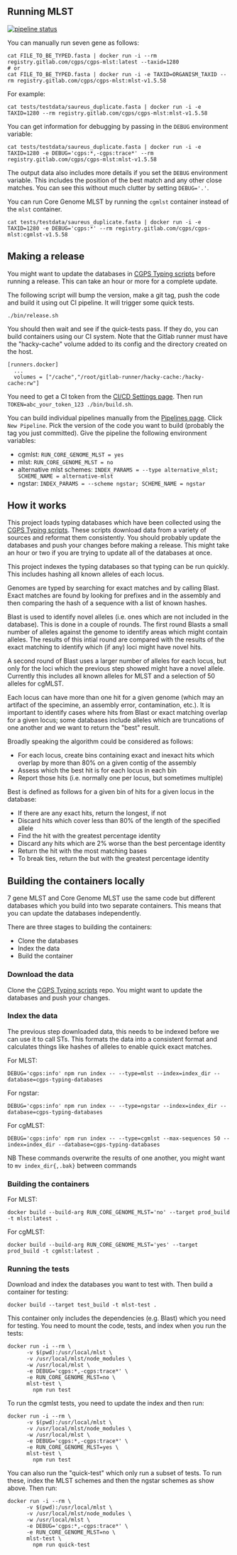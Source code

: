 ## Running MLST

[![pipeline status](https://gitlab.com/cgps/cgps-mlst/badges/master/pipeline.svg)](https://gitlab.com/cgps/cgps-mlst/commits/master)

You can manually run seven gene as follows:

```
cat FILE_TO_BE_TYPED.fasta | docker run -i --rm registry.gitlab.com/cgps/cgps-mlst:latest --taxid=1280
# or
cat FILE_TO_BE_TYPED.fasta | docker run -i -e TAXID=ORGANISM_TAXID --rm registry.gitlab.com/cgps/cgps-mlst:mlst-v1.5.58
```

For example:

```
cat tests/testdata/saureus_duplicate.fasta | docker run -i -e TAXID=1280 --rm registry.gitlab.com/cgps/cgps-mlst:mlst-v1.5.58
```

You can get information for debugging by passing in the `DEBUG` environment variable:

```
cat tests/testdata/saureus_duplicate.fasta | docker run -i -e TAXID=1280 -e DEBUG='cgps:*,-cgps:trace*' --rm registry.gitlab.com/cgps/cgps-mlst:mlst-v1.5.58
```

The output data also includes more details if you set the `DEBUG` environment variable.  This includes
the position of the best match and any other close matches.  You can see this without much clutter
by setting `DEBUG='.'`.

You can run Core Genome MLST by running the `cgmlst` container instead of the `mlst` container.

```
cat tests/testdata/saureus_duplicate.fasta | docker run -i -e TAXID=1280 -e DEBUG='cgps:*' --rm registry.gitlab.com/cgps/cgps-mlst:cgmlst-v1.5.58
```

## Making a release

You might want to update the databases in [CGPS Typing scripts](https://gitlab.com/cgps/cgps-typing-databases/) before running a release.
This can take an hour or more for a complete update.

The following script will bump the version, make a git tag, push the code and build it using out CI
pipeline.  It will trigger some quick tests.

```
./bin/release.sh
```

You should then wait and see if the quick-tests pass.  If they do, you can build containers
using our CI system. Note that the Gitlab runner must have the "hacky-cache" volume added to its config and the directory created on the host.
```
[runners.docker]
  ...
  volumes = ["/cache","/root/gitlab-runner/hacky-cache:/hacky-cache:rw"]
```

You need to get a CI token from the [CI/CD Settings page](https://gitlab.com/cgps/cgps-mlst/-/settings/ci_cd). 
Then run `TOKEN=abc_your_token_123 ./bin/build.sh`.

You can build individual pipelines manually from the [Pipelines page](https://gitlab.com/cgps/cgps-mlst/pipelines).
Click `New Pipeline`.
Pick the version of the code you want to build (probably the tag you just committed).
Give the pipeline the following environment variables:

* cgmlst: `RUN_CORE_GENOME_MLST = yes`
* mlst: `RUN_CORE_GENOME_MLST = no`
* alternative mlst schemes: `INDEX_PARAMS = --type alternative_mlst; SCHEME_NAME = alternative-mlst`
* ngstar: `INDEX_PARAMS = --scheme ngstar; SCHEME_NAME = ngstar`

## How it works

This project loads typing databases which have been collected using the [CGPS Typing scripts](https://gitlab.com/cgps/cgps-typing-databases/).  These
scripts download data from a variety of sources and reformat them consistently.  You should probably update the databases and push your changes
before making a release.  This might take an hour or two if you are trying to update all of the databases at once.

This project indexes the typing databases so that typing can be run quickly.  This includes hashing all known alleles of each locus.

Genomes are typed by searching for exact matches and by calling Blast.  Exact matches are found by looking for prefixes and in the assembly and
then comparing the hash of a sequence with a list of known hashes.

Blast is used to identify novel alleles (i.e. ones which are not included in the database).  This is done in a couple of rounds.  The first round Blasts
a small number of alleles against the genome to identify areas which might contain alleles.  The results of this intial round are compared with the
results of the exact matching to identify which (if any) loci might have novel hits.

A second round of Blast uses a larger number of alleles for each locus, but only for the loci which the previous step showed might have a novel allele.
Currently this includes all known alleles for MLST and a selection of 50 alleles for cgMLST.

Each locus can have more than one hit for a given genome (which may an artifact of the specimine, an assembly error, contamination, etc.).  It is important
to identify cases where hits from Blast or exact matching overlap for a given locus; some databases include alleles which are truncations of one another and
we want to return the "best" result.

Broadly speaking the algorithm could be considered as follows:
* For each locus, create bins containing exact and inexact hits which overlap by more than 80% on a given contig of the assembly
* Assess which the best hit is for each locus in each bin
* Report those hits (i.e. normally one per locus, but sometimes multiple)

Best is defined as follows for a given bin of hits for a given locus in the database:
* If there are any exact hits, return the longest, if not
* Discard hits which cover less than 80% of the length of the specified allele
* Find the hit with the greatest percentage identity
* Discard any hits which are 2% worse than the best percentage identity
* Return the hit with the most matching bases
* To break ties, return the but with the greatest percentage identity

## Building the containers locally

7 gene MLST and Core Genome MLST use the same code but different databases
which you build into two separate containers.  This means that you can
update the databases independently.

There are three stages to building the containers:

* Clone the databases
* Index the data
* Build the container

### Download the data

Clone the [CGPS Typing scripts](https://gitlab.com/cgps/cgps-typing-databases/) repo.  You might want to update the databases and push your changes.

### Index the data

The previous step downloaded data, this needs to be indexed before we can
use it to call STs.  This formats the data into a consistent format and
calculates things like hashes of alleles to enable quick exact matches.

For MLST:

```
DEBUG='cgps:info' npm run index -- --type=mlst --index=index_dir --database=cgps-typing-databases
```

For ngstar:

```
DEBUG='cgps:info' npm run index -- --type=ngstar --index=index_dir --database=cgps-typing-databases
```

For cgMLST:

```
DEBUG='cgps:info' npm run index -- --type=cgmlst --max-sequences 50 --index=index_dir --database=cgps-typing-databases
```

NB These commands overwrite the results of one another, you might want to `mv index_dir{,.bak}` between commands

### Building the containers

For MLST:

```
docker build --build-arg RUN_CORE_GENOME_MLST='no' --target prod_build -t mlst:latest .
```

For cgMLST:

```
docker build --build-arg RUN_CORE_GENOME_MLST='yes' --target prod_build -t cgmlst:latest .
```

### Running the tests

Download and index the databases you want to test with.  Then build a container
for testing:

```
docker build --target test_build -t mlst-test .
```

This container only includes the dependencies (e.g. Blast) which you need for testing.  You need to mount the code, tests, and index when you run the tests:

```
docker run -i --rm \
      -v $(pwd):/usr/local/mlst \
      -v /usr/local/mlst/node_modules \
      -w /usr/local/mlst \
      -e DEBUG='cgps:*,-cgps:trace*' \
      -e RUN_CORE_GENOME_MLST=no \
      mlst-test \
        npm run test
```

To run the cgmlst tests, you need to update the index and then run:
```
docker run -i --rm \
      -v $(pwd):/usr/local/mlst \
      -v /usr/local/mlst/node_modules \
      -w /usr/local/mlst \
      -e DEBUG='cgps:*,-cgps:trace*' \
      -e RUN_CORE_GENOME_MLST=yes \
      mlst-test \
        npm run test
```

You can also run the "quick-test" which only run a subset of tests.  To run these, index the MLST schemes and then the ngstar schemes as show above.  Then run:
```
docker run -i --rm \
      -v $(pwd):/usr/local/mlst \
      -v /usr/local/mlst/node_modules \
      -w /usr/local/mlst \
      -e DEBUG='cgps:*,-cgps:trace*' \
      -e RUN_CORE_GENOME_MLST=no \
      mlst-test \
        npm run quick-test
```
